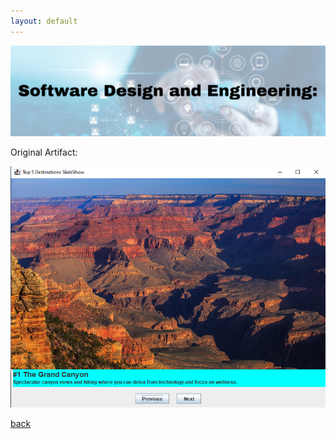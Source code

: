 ```yaml
---
layout: default
---
```


<center>
  <img src="/assets/img/design.png">
</center>

Original Artifact:
<center>
  <img src="/assets/img/initial-artifact.png">
</center>

[back](./)

